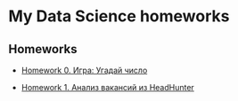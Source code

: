 # My Data Science homeworks

## Homeworks

* [Homework 0. Игра: Угадай число](https://github.com/IlyaPolunin/SF_DST78_homework/tree/main/homework_0)

* [Homework 1. Анализ вакансий из HeadHunter](https://github.com/IlyaPolunin/SF_DST78_homework/tree/main/homework_1)
